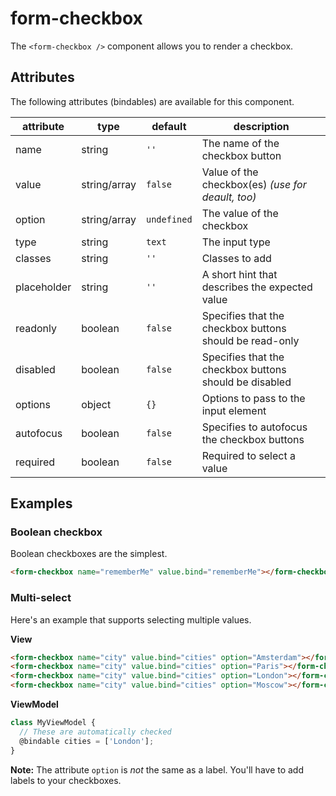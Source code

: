 # form-checkbox
The `<form-checkbox />` component allows you to render a checkbox.

## Attributes

The following attributes (bindables) are available for this component.

| attribute | type | default | description |
|---|---|---|---|
| name | string | `''` | The name of the checkbox button |
| value | string/array | `false` | Value of the checkbox(es) _(use for deault, too)_ |
| option | string/array | `undefined` | The value of the checkbox |
| type | string | `text` | The input type |
| classes | string | `''` | Classes to add |
| placeholder | string | `''` | A short hint that describes the expected value |
| readonly | boolean | `false` | Specifies that the checkbox buttons should be read-only |
| disabled | boolean | `false` | Specifies that the checkbox buttons should be disabled |
| options | object | `{}` | Options to pass to the input element |
| autofocus | boolean | `false` | Specifies to autofocus the checkbox buttons |
| required | boolean | `false` | Required to select a value |

## Examples

### Boolean checkbox
Boolean checkboxes are the simplest.

```html
<form-checkbox name="rememberMe" value.bind="rememberMe"></form-checkbox>
```

### Multi-select
Here's an example that supports selecting multiple values.

**View**

```html
<form-checkbox name="city" value.bind="cities" option="Amsterdam"></form-checkbox>
<form-checkbox name="city" value.bind="cities" option="Paris"></form-checkbox>
<form-checkbox name="city" value.bind="cities" option="London"></form-checkbox>
<form-checkbox name="city" value.bind="cities" option="Moscow"></form-checkbox>
```

**ViewModel**

```js
class MyViewModel {
  // These are automatically checked
  @bindable cities = ['London'];
}
```

**Note:** The attribute `option` is _not_ the same as a label. You'll have to add labels to your checkboxes.
